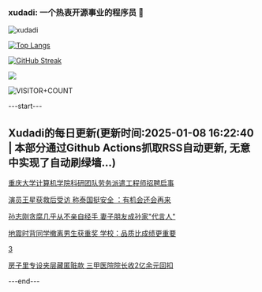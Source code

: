 ### xudadi: 一个热衷开源事业的程序员 👋

![xudadi](https://github-readme-stats-git-masterorgs-github-readme-stats-team.vercel.app/api?username=xudadi)

[![Top Langs](https://github-readme-stats.vercel.app/api/top-langs/?username=xudadi)](https://github.com/anuraghazra/github-readme-stats)

[![GitHub Streak](https://streak-stats.demolab.com?user=xudadi&locale=zh_Hans)](https://git.io/streak-stats)

![](https://raw.githubusercontent.com/xudadi/xudadi/main/assets/github-contribution-grid-snake.svg)

![VISITOR+COUNT](https://komarev.com/ghpvc/?username=xudadi&label=VISITOR+COUNT)


---start---

## Xudadi的每日更新(更新时间:2025-01-08 16:22:40 | 本部分通过Github Actions抓取RSS自动更新, 无意中实现了自动刷绿墙...)

[重庆大学计算机学院科研团队劳务派遣工程师招聘启事](https://www.gongkaoleida.com/article/2258282)

[演员王星获救后受访 称泰国挺安全 ：有机会还会再来](https://m.163.com/news/article/JLB3AMLS0001899O.html)

[孙志刚贪腐几乎从不亲自经手 妻子朋友成孙家"代言人"](https://m.163.com/news/article/JLB0D5OG0514R9OJ.html)

[地震时背同学撤离男生获重奖 学校：品质比成绩更重要](https://m.163.com/news/article/JLAVR8BN0514R9P4.html)

[3](https://m.163.com/touch/news/sub/domestic)

[房子里专设夹层藏匿赃款 三甲医院院长收2亿余元回扣](https://m.163.com/news/article/JLB0D3TH0514R9OJ.html)

---end---
